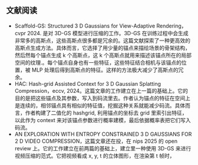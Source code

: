 ## 文献阅读
- Scaffold-GS: Structured 3 D Gaussians for View-Adaptive Rendering，cvpr 2024. 是对 3D-GS 模型进行压缩的工作。3D-GS 在训练过程中会生成非常多的高斯点，这些高斯点很多都是冗余的。这篇文献探索了一种更高效的高斯点生成方法。具体而言，它选择了用少量的锚点来描绘场景的骨架结构，然后然每个锚点生成 k 个高斯点，这 k 个高斯点就用来描述该锚点所在的局部空间的纹理.。每个锚点自身也有一些特征，这些特征结合相机与该锚点的位置，被 MLP 处理后得到高斯点的特征。这样的方法极大减少了高斯点的冗余。
- HAC: Hash-grid Assisted Context for 3 D  Gaussian Splatting Compression，eccv, 2024。这篇文章的工作建立在上一篇的基础上。它的目的是把这些锚点及其参数，写入到码流里去。作者认为锚点的特征在空间上是连续的，相邻锚点具有相似的特征值，挖掘这种关系就能减少码流。具体而言，作者构建了二值化的 hashgrid, 利用锚点的坐标去 grid 里索引出特征，以此作为 context 来对该锚点参数进行概率建模，最后依据概率表把它们写入码流。
- AN EXPLORATION WITH ENTROPY CONSTRAINED 3 D  GAUSSIANS FOR 2 D VIDEO COMPRESSION，这篇文章还在投，在 nips 2025 的 open review 上。它的工作建立在前两篇的基础上，建立里一种使用 3D-GS 来进行视频压缩的范式。它把视频看成 x, y, t 的立体图形，在渲染第 t 帧时，